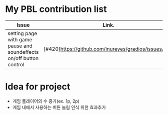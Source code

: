 My PBL contribution list
========================

| Issue                    | Link.   | Pull Request |
|--------------------------|---------|--------------|
| setting page with game pause and soundeffects on/off button control | [#420]https://github.com/inureyes/gradios/issues/420 |https://github.com/inureyes/gradios/pull/465  |

Idea for project
================

 * 게임 플레이어의 수 증가(ex. 1p, 2p)
 * 게임 내에서 사용하는 버튼 눌림 인식 위한 효과추가
